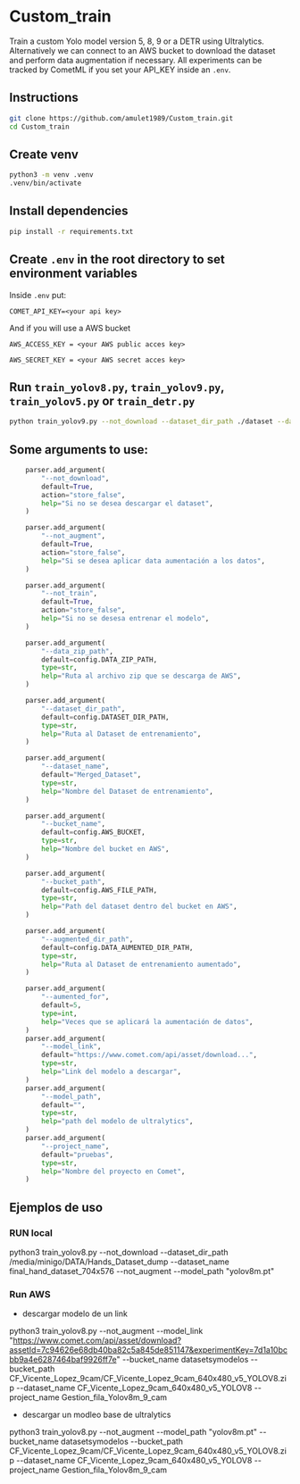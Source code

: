 # Custom_train
Train a custom Yolo model version 5, 8, 9 or a DETR using Ultralytics. Alternatively we can connect to an AWS bucket to download the dataset and perform data augmentation if necessary. All experiments can be tracked by CometML if you set your API_KEY inside an `.env`. 

## Instructions
```bash
git clone https://github.com/amulet1989/Custom_train.git
cd Custom_train
```
## Create venv
```bash
python3 -m venv .venv
.venv/bin/activate
```
## Install dependencies
```bash
pip install -r requirements.txt
```
## Create `.env` in the root directory to set environment variables
Inside `.env` put:

`COMET_API_KEY=<your api key>`

And if you will use a AWS bucket

`AWS_ACCESS_KEY = <your AWS public acces key>`

`AWS_SECRET_KEY = <your AWS secret acces key>`

## Run `train_yolov8.py`,  `train_yolov9.py`, `train_yolov5.py` or `train_detr.py`
```bash
python train_yolov9.py --not_download --dataset_dir_path ./dataset --dataset_name your_custom_dataset
```

## Some arguments to use:
```python
    parser.add_argument(
        "--not_download",
        default=True,
        action="store_false",
        help="Si no se desea descargar el dataset",
    )

    parser.add_argument(
        "--not_augment",
        default=True,
        action="store_false",
        help="Si se desea aplicar data aumentación a los datos",
    )

    parser.add_argument(
        "--not_train",
        default=True,
        action="store_false",
        help="Si no se desesa entrenar el modelo",
    )

    parser.add_argument(
        "--data_zip_path",
        default=config.DATA_ZIP_PATH,
        type=str,
        help="Ruta al archivo zip que se descarga de AWS",
    )

    parser.add_argument(
        "--dataset_dir_path",
        default=config.DATASET_DIR_PATH,
        type=str,
        help="Ruta al Dataset de entrenamiento",
    )

    parser.add_argument(
        "--dataset_name",
        default="Merged_Dataset",
        type=str,
        help="Nombre del Dataset de entrenamiento",
    )

    parser.add_argument(
        "--bucket_name",
        default=config.AWS_BUCKET,
        type=str,
        help="Nombre del bucket en AWS",
    )

    parser.add_argument(
        "--bucket_path",
        default=config.AWS_FILE_PATH,
        type=str,
        help="Path del dataset dentro del bucket en AWS",
    )

    parser.add_argument(
        "--augmented_dir_path",
        default=config.DATA_AUMENTED_DIR_PATH,
        type=str,
        help="Ruta al Dataset de entrenamiento aumentado",
    )

    parser.add_argument(
        "--aumented_for",
        default=5,
        type=int,
        help="Veces que se aplicará la aumentación de datos",
    )
    parser.add_argument(
        "--model_link",
        default="https://www.comet.com/api/asset/download...",
        type=str,
        help="Link del modelo a descargar",
    )
    parser.add_argument(
        "--model_path",
        default="",
        type=str,
        help="path del modelo de ultralytics",
    )
    parser.add_argument(
        "--project_name",
        default="pruebas",
        type=str,
        help="Nombre del proyecto en Comet",
    )
```
## Ejemplos de uso
### RUN local
python3 train_yolov8.py --not_download --dataset_dir_path /media/minigo/DATA/Hands_Dataset_dump --dataset_name final_hand_dataset_704x576 --not_augment --model_path "yolov8m.pt"

### Run AWS
- descargar modelo de un link

python3 train_yolov8.py  --not_augment --model_link "https://www.comet.com/api/asset/download?assetId=7c94626e68db40ba82c5a845de851147&experimentKey=7d1a10bcbb9a4e6287464baf9926ff7e" --bucket_name datasetsymodelos --bucket_path CF_Vicente_Lopez_9cam/CF_Vicente_Lopez_9cam_640x480_v5_YOLOV8.zip --dataset_name CF_Vicente_Lopez_9cam_640x480_v5_YOLOV8 --project_name Gestion_fila_Yolov8m_9_cam

- descargar un modleo base de ultralytics

python3 train_yolov8.py  --not_augment --model_path "yolov8m.pt" --bucket_name datasetsymodelos --bucket_path CF_Vicente_Lopez_9cam/CF_Vicente_Lopez_9cam_640x480_v5_YOLOV8.zip --dataset_name CF_Vicente_Lopez_9cam_640x480_v5_YOLOV8 --project_name Gestion_fila_Yolov8m_9_cam


    